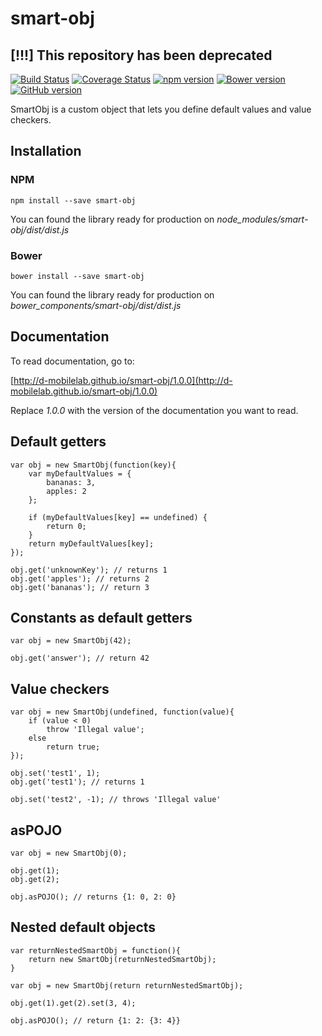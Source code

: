 # smart-obj

## [!!!] This repository has been deprecated

[![Build Status](https://travis-ci.org/D-Mobilelab/smart-obj.svg?branch=master&v=2)](https://travis-ci.org/D-Mobilelab/smart-obj)
[![Coverage Status](https://coveralls.io/repos/github/D-Mobilelab/smart-obj/badge.svg?branch=master&v=1)](https://coveralls.io/github/D-Mobilelab/smart-obj?branch=master)
[![npm version](https://badge.fury.io/js/smart-obj.svg)](https://badge.fury.io/js/smart-obj)
[![Bower version](https://badge.fury.io/bo/smart-obj.svg)](https://badge.fury.io/bo/smart-obj)
[![GitHub version](https://badge.fury.io/gh/D-Mobilelab%2Fsmart-obj.svg)](https://badge.fury.io/gh/D-Mobilelab%2Fsmart-obj)

SmartObj is a custom object that lets you define default values and value checkers. 

## Installation

### NPM
```
npm install --save smart-obj
```
You can found the library ready for production on <i>node_modules/smart-obj/dist/dist.js</i>

### Bower
```
bower install --save smart-obj
```
You can found the library ready for production on <i>bower_components/smart-obj/dist/dist.js</i>

## Documentation

To read documentation, go to:

[http://d-mobilelab.github.io/smart-obj/1.0.0](http://d-mobilelab.github.io/smart-obj/1.0.0)

Replace <i>1.0.0</i> with the version of the documentation you want to read.

## Default getters

    var obj = new SmartObj(function(key){
        var myDefaultValues = {
            bananas: 3,
            apples: 2
        };

        if (myDefaultValues[key] == undefined) {
            return 0;
        }
        return myDefaultValues[key];
    });
    
    obj.get('unknownKey'); // returns 1
    obj.get('apples'); // returns 2
    obj.get('bananas'); // return 3

## Constants as default getters

    var obj = new SmartObj(42);
    
    obj.get('answer'); // return 42

## Value checkers

    var obj = new SmartObj(undefined, function(value){
        if (value < 0) 
            throw 'Illegal value';
        else 
            return true;
    });
    
    obj.set('test1', 1);
    obj.get('test1'); // returns 1
    
    obj.set('test2', -1); // throws 'Illegal value'

## asPOJO

    var obj = new SmartObj(0);
    
    obj.get(1);
    obj.get(2);
    
    obj.asPOJO(); // returns {1: 0, 2: 0}

## Nested default objects

    var returnNestedSmartObj = function(){
        return new SmartObj(returnNestedSmartObj);
    }

    var obj = new SmartObj(return returnNestedSmartObj);
    
    obj.get(1).get(2).set(3, 4);
    
    obj.asPOJO(); // return {1: 2: {3: 4}}
